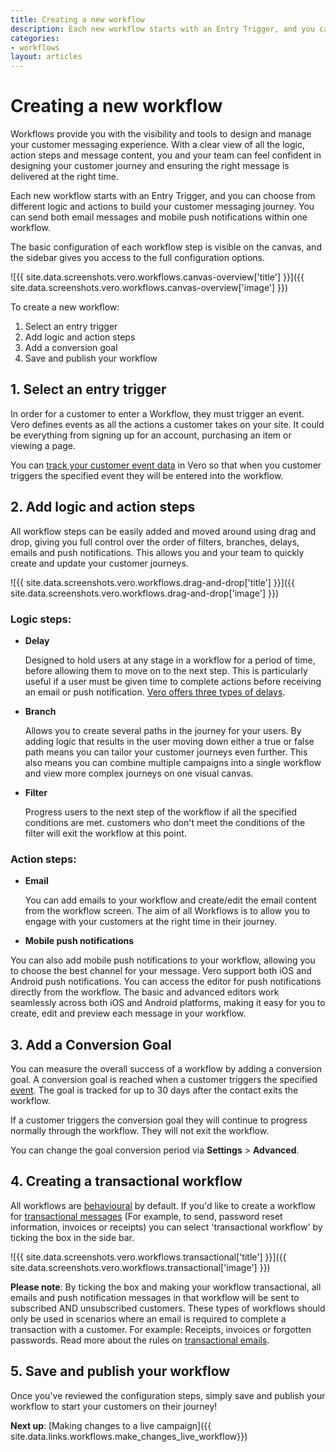 ```yaml
---
title: Creating a new workflow
description: Each new workflow starts with an Entry Trigger, and you can choose from different logic and actions to build your customer messaging journey.
categories:
- workflows
layout: articles
---
```


# Creating a new workflow

Workflows provide you with the visibility and tools to design and manage your customer messaging experience. With a clear view of all the logic, action steps and message content, you and your team can feel confident in designing your customer journey and ensuring the right message is delivered at the right time. 

Each new workflow starts with an Entry Trigger, and you can choose from different logic and actions to build your customer messaging journey. You can send both email messages and mobile push notifications within one workflow. 

The basic configuration of each workflow step is visible on the canvas, and the sidebar gives you access to the full configuration options.

![{{ site.data.screenshots.vero.workflows.canvas-overview['title'] }}]({{ site.data.screenshots.vero.workflows.canvas-overview['image'] }})

To create a new workflow:
1. Select an entry trigger
2. Add logic and action steps
3. Add a conversion goal
4. Save and publish your workflow

## 1. **Select an entry trigger**

In order for a customer to enter a Workflow, they must trigger an event. Vero defines events as all the actions a customer takes on your site. It could be everything from signing up for an account, purchasing an item or viewing a page. 

You can [track your customer event data]({{site.data.links.events.event-placeholders}}) in Vero so that when you customer triggers the specified event they will be entered into the workflow.

## 2. **Add logic and action steps**

All workflow steps can be easily added and moved around using drag and drop, giving you full control over the order of filters, branches, delays, emails and push notifications. This allows you and your team to quickly create and update your customer journeys.

![{{ site.data.screenshots.vero.workflows.drag-and-drop['title'] }}]({{ site.data.screenshots.vero.workflows.drag-and-drop['image'] }})


### Logic steps:


- **Delay**

  Designed to hold users at any stage in a workflow for a period of time, before allowing them to move on to the next step. This is particularly useful if a user must be given time to complete actions before receiving an email or push notification. [Vero offers three types of delays]({{site.data.links.articles.timing}}).

- **Branch**

  Allows you to create several paths in the journey for your users. By adding logic that results in the user moving down either a true or false path means you can tailor your customer journeys even further. This also means you can combine multiple campaigns into a single workflow and view more complex journeys on one visual canvas.

- **Filter**

  Progress users to the next step of the workflow if all the specified conditions are met. customers who don't meet the conditions of the filter will exit the workflow at this point.



### Action steps:

- **Email**

  You can add emails to your workflow and create/edit the email content from the workflow screen. The aim of all Workflows is to allow you to engage with your customers at the right time in their journey.

- **Mobile push notifications** 

You can also add mobile push notifications to your workflow, allowing you to choose the best channel for your message. Vero support both iOS and Android push notifications. You can access the editor for push notifications directly from the workflow. The basic and advanced editors work seamlessly across both iOS and Android platforms, making it easy for you to create, edit and preview each message in your workflow.


## 3. Add a Conversion Goal

You can measure the overall success of a workflow by adding a conversion goal. A conversion goal is reached when a customer triggers the specified [event]({{site.data.links.events.event-placeholders}}). The goal is tracked for up to 30 days after the contact exits the workflow. 

If a customer triggers the conversion goal they will continue to progress normally through the workflow. They will not exit the workflow.

You can change the goal conversion period via **Settings** > **Advanced**.

## 4. Creating a transactional workflow

All workflows are [behavioural]({{site.data.links.articles.behavioral_campaign}}) by default. If you'd like to create a workflow for [transactional messages]({{site.data.links.articles.transactional_campaign}}) (For example, to send, password reset information, invoices or receipts) you can select 'transactional workflow' by ticking the box in the side bar.

![{{ site.data.screenshots.vero.workflows.transactional['title'] }}]({{ site.data.screenshots.vero.workflows.transactional['image'] }})

**Please note**: By ticking the box and making your workflow transactional, all emails and push notification messages in that workflow will be sent to subscribed AND unsubscribed customers. These types of workflows should only be used in scenarios where an email is required to complete a transaction with a customer. For example: Receipts, invoices or forgotten passwords. Read more about the rules on [transactional emails]({{site.data.links.articles.transactional_campaign}}).

## 5. Save and publish your workflow

Once you've reviewed the configuration steps, simply save and publish your workflow to start your customers on their journey!

**Next up**: [Making changes to a live campaign]({{ site.data.links.workflows.make_changes_live_workflow}})
